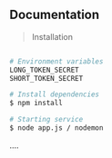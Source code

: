 ## Documentation

> Installation

```bash

# Environment variables
LONG_TOKEN_SECRET
SHORT_TOKEN_SECRET

# Install dependencies
$ npm install

# Starting service
$ node app.js / nodemon

``` 
....
